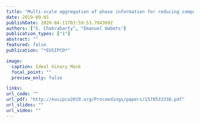 ```yaml
---
title: "Multi-scale aggregation of phase information for reducing computational cost of CNN based DOA estimation"
date: 2019-09-01
publishDate: 2020-04-11T03:59:53.704369Z
authors: ["S. Chakrabarty", "Emanuel Habets"]
publication_types: ["1"]
abstract: ""
featured: false
publication: "*EUSIPCO*"

image:
  caption: Ideal binary Mask
  focal_point: ""
  preview_only: false

links:
url_code: ""
url_pdf: "http://eusipco2019.org/Proceedings/papers/1570533338.pdf"
url_slides: ""
url_video: ""
---
```



